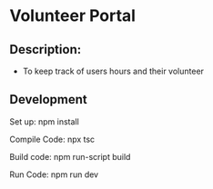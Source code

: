# Volunteer Portal

## Description:
* To keep track of users hours and their volunteer

## Development

Set up: npm install

Compile Code: npx tsc

Build code: npm run-script build

Run Code: npm run dev
